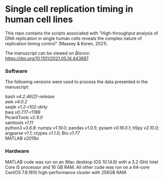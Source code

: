# Single cell replication timing in human cell lines

This repo contains the scripts associated with "High-throughput analysis of DNA replication in single human cells reveals the complex nature of replication timing control" (Massey & Koren, 2021).

The manuscript can be viewed on <i>Biorxiv</i>: https://doi.org/10.1101/2021.05.14.443897

<h3> Software </h3>
The following versions were used to process the data presented in the manuscript:

bash <i>v4.2.46(2)-release</i><br>
awk <i>v4.0.2</i><br>
seqtk <i>v1.2-r102-dirty</i><br>
bwa <i>v0.7.17-r1188</i><br>
PicardTools <i>v2.9.0</i><br>
samtools <i>v1.11</i><br>
python3 <i>v3.6.8</i>: numpy <i>v1.19.0</i>; pandas <i>v1.0.5</i>; pysam <i>v0.16.0.1</i>; h5py <i>v2.10.0</i>; argparse <i>v1.1</i>; ctypes <i>v1.1.0</i>; Bio <i>v1.77</i> <br>
MATLAB <i>v2019a</i>

<h3> Hardware </h3>
MATLAB code was run on an iMac desktop (OS 10.14.6) with a 3.2 GHz Intel Core i5 processor and 16 GB RAM. All other code was run on a 64-core CentOS 7.6.1810 high-performance cluster with 256GB RAM.
